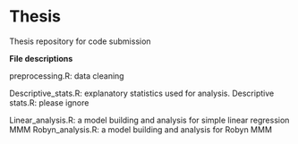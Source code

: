# Thesis
Thesis repository for code submission


**File descriptions**

preprocessing.R: data cleaning 

Descriptive_stats.R: explanatory statistics used for analysis. 
Descriptive stats.R: please ignore

Linear_analysis.R: a model building and analysis for simple linear regression MMM
Robyn_analysis.R: a model building and analysis for Robyn MMM
